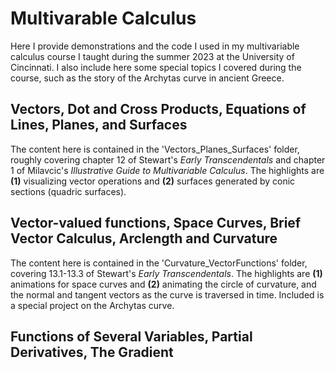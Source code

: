 # Multivarable Calculus
Here I provide demonstrations and the code I used in my multivariable calculus course I taught during the summer 2023 at the University of Cincinnati.
I also include here some special topics I covered during the course, such as the story of the Archytas curve in ancient Greece.

## Vectors, Dot and Cross Products, Equations of Lines, Planes, and Surfaces

The content here is contained in the 'Vectors_Planes_Surfaces' folder, roughly covering chapter 12 of Stewart's *Early Transcendentals* and chapter 1 of Milavcic's *Illustrative Guide to Multivariable Calculus*. The highlights are **(1)** visualizing vector operations and **(2)** surfaces generated by conic sections (quadric surfaces).

## Vector-valued functions, Space Curves, Brief Vector Calculus, Arclength and Curvature

The content here is contained in the 'Curvature_VectorFunctions' folder, covering 13.1-13.3 of Stewart's *Early Transcendentals*. The highlights are **(1)** animations for space curves and **(2)** animating the circle of curvature, and the normal and tangent vectors as the curve is traversed in time. Included is a special project on the Archytas curve.

## Functions of Several Variables, Partial Derivatives, The Gradient
